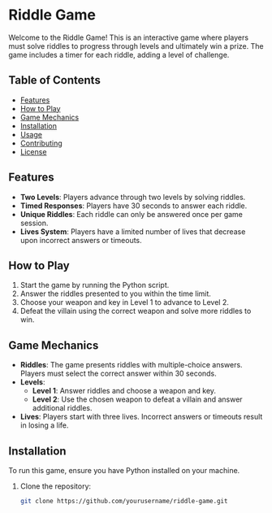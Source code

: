 # Riddle Game

Welcome to the Riddle Game! This is an interactive game where players must solve riddles to progress through levels and ultimately win a prize. The game includes a timer for each riddle, adding a level of challenge.

## Table of Contents

- [Features](#features)
- [How to Play](#how-to-play)
- [Game Mechanics](#game-mechanics)
- [Installation](#installation)
- [Usage](#usage)
- [Contributing](#contributing)
- [License](#license)

## Features

- **Two Levels**: Players advance through two levels by solving riddles.
- **Timed Responses**: Players have 30 seconds to answer each riddle.
- **Unique Riddles**: Each riddle can only be answered once per game session.
- **Lives System**: Players have a limited number of lives that decrease upon incorrect answers or timeouts.

## How to Play

1. Start the game by running the Python script.
2. Answer the riddles presented to you within the time limit.
3. Choose your weapon and key in Level 1 to advance to Level 2.
4. Defeat the villain using the correct weapon and solve more riddles to win.

## Game Mechanics

- **Riddles**: The game presents riddles with multiple-choice answers. Players must select the correct answer within 30 seconds.
- **Levels**: 
  - **Level 1**: Answer riddles and choose a weapon and key.
  - **Level 2**: Use the chosen weapon to defeat a villain and answer additional riddles.
- **Lives**: Players start with three lives. Incorrect answers or timeouts result in losing a life.

## Installation

To run this game, ensure you have Python installed on your machine.

1. Clone the repository:
   ```bash
   git clone https://github.com/yourusername/riddle-game.git
